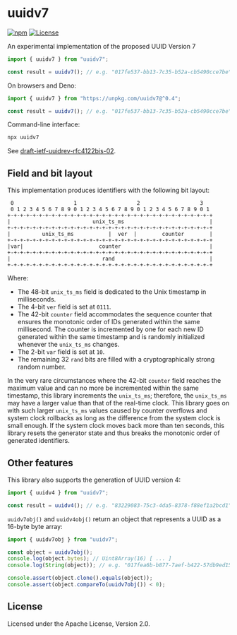 # uuidv7

[![npm](https://img.shields.io/npm/v/uuidv7)](https://www.npmjs.com/package/uuidv7)
[![License](https://img.shields.io/npm/l/uuidv7)](https://github.com/LiosK/uuidv7/blob/main/LICENSE)

An experimental implementation of the proposed UUID Version 7

```javascript
import { uuidv7 } from "uuidv7";

const result = uuidv7(); // e.g. "017fe537-bb13-7c35-b52a-cb5490cce7be"
```

On browsers and Deno:

```javascript
import { uuidv7 } from "https://unpkg.com/uuidv7@^0.4";

const result = uuidv7(); // e.g. "017fe537-bb13-7c35-b52a-cb5490cce7be"
```

Command-line interface:

```bash
npx uuidv7
```

See [draft-ietf-uuidrev-rfc4122bis-02](https://www.ietf.org/archive/id/draft-ietf-uuidrev-rfc4122bis-02.html).

## Field and bit layout

This implementation produces identifiers with the following bit layout:

```
 0                   1                   2                   3
 0 1 2 3 4 5 6 7 8 9 0 1 2 3 4 5 6 7 8 9 0 1 2 3 4 5 6 7 8 9 0 1
+-+-+-+-+-+-+-+-+-+-+-+-+-+-+-+-+-+-+-+-+-+-+-+-+-+-+-+-+-+-+-+-+
|                          unix_ts_ms                           |
+-+-+-+-+-+-+-+-+-+-+-+-+-+-+-+-+-+-+-+-+-+-+-+-+-+-+-+-+-+-+-+-+
|          unix_ts_ms           |  ver  |        counter        |
+-+-+-+-+-+-+-+-+-+-+-+-+-+-+-+-+-+-+-+-+-+-+-+-+-+-+-+-+-+-+-+-+
|var|                        counter                            |
+-+-+-+-+-+-+-+-+-+-+-+-+-+-+-+-+-+-+-+-+-+-+-+-+-+-+-+-+-+-+-+-+
|                             rand                              |
+-+-+-+-+-+-+-+-+-+-+-+-+-+-+-+-+-+-+-+-+-+-+-+-+-+-+-+-+-+-+-+-+
```

Where:

- The 48-bit `unix_ts_ms` field is dedicated to the Unix timestamp in
  milliseconds.
- The 4-bit `ver` field is set at `0111`.
- The 42-bit `counter` field accommodates the sequence counter that ensures the
  monotonic order of IDs generated within the same millisecond. The counter is
  incremented by one for each new ID generated within the same timestamp and is
  randomly initialized whenever the `unix_ts_ms` changes.
- The 2-bit `var` field is set at `10`.
- The remaining 32 `rand` bits are filled with a cryptographically strong random
  number.

In the very rare circumstances where the 42-bit `counter` field reaches the
maximum value and can no more be incremented within the same timestamp, this
library increments the `unix_ts_ms`; therefore, the `unix_ts_ms` may have a
larger value than that of the real-time clock. This library goes on with such
larger `unix_ts_ms` values caused by counter overflows and system clock
rollbacks as long as the difference from the system clock is small enough. If
the system clock moves back more than ten seconds, this library resets the
generator state and thus breaks the monotonic order of generated identifiers.

## Other features

This library also supports the generation of UUID version 4:

```javascript
import { uuidv4 } from "uuidv7";

const result = uuidv4(); // e.g. "83229083-75c3-4da5-8378-f88ef1a2bcd1"
```

`uuidv7obj()` and `uuidv4obj()` return an object that represents a UUID as a
16-byte byte array:

```javascript
import { uuidv7obj } from "uuidv7";

const object = uuidv7obj();
console.log(object.bytes); // Uint8Array(16) [ ... ]
console.log(String(object)); // e.g. "017fea6b-b877-7aef-b422-57db9ed15e9d"

console.assert(object.clone().equals(object));
console.assert(object.compareTo(uuidv7obj()) < 0);
```

## License

Licensed under the Apache License, Version 2.0.
